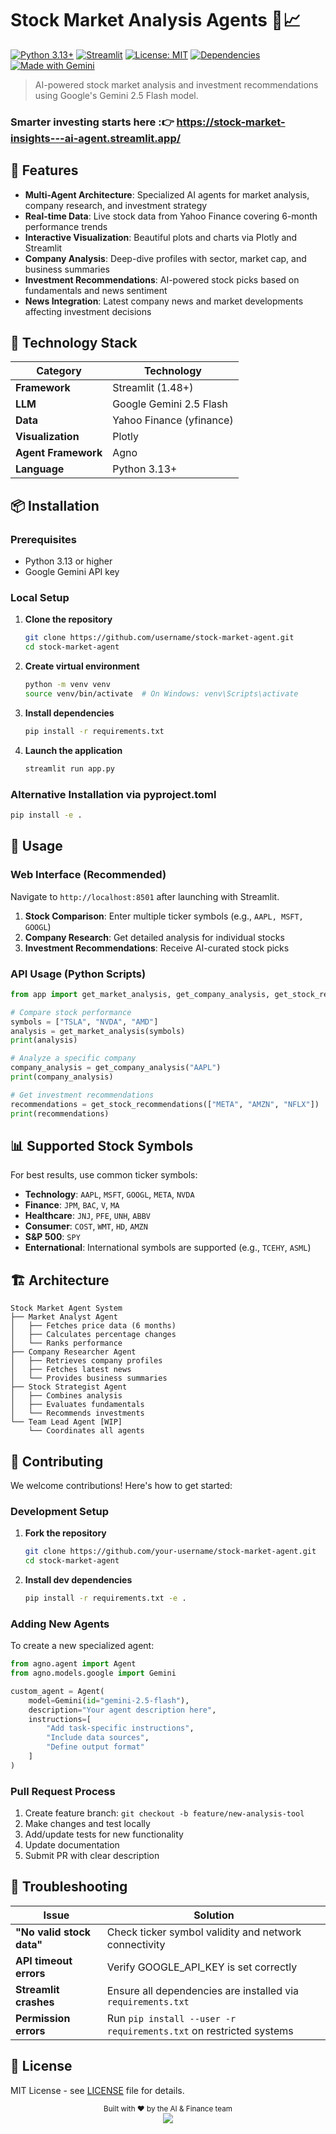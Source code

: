 # Stock Market Analysis Agents 🤖📈

[![Python 3.13+](https://img.shields.io/badge/python-v3.13+-blue.svg)](https://www.python.org/downloads/)
[![Streamlit](https://img.shields.io/badge/Streamlit-1.48+-FF4B4B.svg)](https://streamlit.io)
[![License: MIT](https://img.shields.io/badge/License-MIT-green.svg)](https://opensource.org/licenses/MIT)
[![Dependencies](https://img.shields.io/badge/dependencies-up%20to%20date-brightgreen.svg)](requirements.txt)
[![Made with Gemini](https://img.shields.io/badge/Made%20with-Gemini-orange.svg)](https://gemini.google.com)

> AI-powered stock market analysis and investment recommendations using Google's Gemini 2.5 Flash model.

### Smarter investing starts here :👉 https://stock-market-insights---ai-agent.streamlit.app/

## 🚀 Features

- **Multi-Agent Architecture**: Specialized AI agents for market analysis, company research, and investment strategy
- **Real-time Data**: Live stock data from Yahoo Finance covering 6-month performance trends
- **Interactive Visualization**: Beautiful plots and charts via Plotly and Streamlit
- **Company Analysis**: Deep-dive profiles with sector, market cap, and business summaries
- **Investment Recommendations**: AI-powered stock picks based on fundamentals and news sentiment
- **News Integration**: Latest company news and market developments affecting investment decisions

## 🔧 Technology Stack

| Category | Technology |
|----------|------------|
| **Framework** | Streamlit (1.48+) |
| **LLM** | Google Gemini 2.5 Flash |
| **Data** | Yahoo Finance (yfinance) |
| **Visualization** | Plotly |
| **Agent Framework** | Agno |
| **Language** | Python 3.13+ |

## 📦 Installation

### Prerequisites
- Python 3.13 or higher
- Google Gemini API key

### Local Setup

1. **Clone the repository**
   ```bash
   git clone https://github.com/username/stock-market-agent.git
   cd stock-market-agent
   ```

2. **Create virtual environment**
   ```bash
   python -m venv venv
   source venv/bin/activate  # On Windows: venv\Scripts\activate
   ```

3. **Install dependencies**
   ```bash
   pip install -r requirements.txt
   ```
   
4. **Launch the application**
   ```bash
   streamlit run app.py
   ```

### Alternative Installation via pyproject.toml

```bash
pip install -e .
```

## 🎯 Usage

### Web Interface (Recommended)

Navigate to `http://localhost:8501` after launching with Streamlit.

1. **Stock Comparison**: Enter multiple ticker symbols (e.g., `AAPL, MSFT, GOOGL`)
2. **Company Research**: Get detailed analysis for individual stocks
3. **Investment Recommendations**: Receive AI-curated stock picks

### API Usage (Python Scripts)

```python
from app import get_market_analysis, get_company_analysis, get_stock_recommendations

# Compare stock performance
symbols = ["TSLA", "NVDA", "AMD"]
analysis = get_market_analysis(symbols)
print(analysis)

# Analyze a specific company
company_analysis = get_company_analysis("AAPL")
print(company_analysis)

# Get investment recommendations
recommendations = get_stock_recommendations(["META", "AMZN", "NFLX"])
print(recommendations)
```

## 📊 Supported Stock Symbols

For best results, use common ticker symbols:
- **Technology**: `AAPL`, `MSFT`, `GOOGL`, `META`, `NVDA`
- **Finance**: `JPM`, `BAC`, `V`, `MA`
- **Healthcare**: `JNJ`, `PFE`, `UNH`, `ABBV`
- **Consumer**: `COST`, `WMT`, `HD`, `AMZN`
- **S&P 500**: `SPY`
- **Enternational**: International symbols are supported (e.g., `TCEHY`, `ASML`)

## 🏗️ Architecture

```
Stock Market Agent System
├── Market Analyst Agent
│   ├── Fetches price data (6 months)
│   ├── Calculates percentage changes
│   └── Ranks performance
├── Company Researcher Agent
│   ├── Retrieves company profiles
│   ├── Fetches latest news
│   └── Provides business summaries
├── Stock Strategist Agent
│   ├── Combines analysis
│   ├── Evaluates fundamentals
│   └── Recommends investments
└── Team Lead Agent [WIP]
    └── Coordinates all agents
```

## 🤝 Contributing

We welcome contributions! Here's how to get started:

### Development Setup

1. **Fork the repository**
   ```bash
   git clone https://github.com/your-username/stock-market-agent.git
   cd stock-market-agent
   ```

2. **Install dev dependencies**
   ```bash
   pip install -r requirements.txt -e .
   ```




### Adding New Agents

To create a new specialized agent:

```python
from agno.agent import Agent
from agno.models.google import Gemini

custom_agent = Agent(
    model=Gemini(id="gemini-2.5-flash"),
    description="Your agent description here",
    instructions=[
        "Add task-specific instructions",
        "Include data sources",
        "Define output format"
    ]
)
```

### Pull Request Process

1. Create feature branch: `git checkout -b feature/new-analysis-tool`
2. Make changes and test locally
3. Add/update tests for new functionality
4. Update documentation
5. Submit PR with clear description


## 🐛 Troubleshooting

| Issue | Solution |
|-------|----------|
| **"No valid stock data"** | Check ticker symbol validity and network connectivity |
| **API timeout errors** | Verify GOOGLE_API_KEY is set correctly |
| **Streamlit crashes** | Ensure all dependencies are installed via `requirements.txt` |
| **Permission errors** | Run `pip install --user -r requirements.txt` on restricted systems |



## 📄 License

MIT License - see [LICENSE](LICENSE) file for details.


<div align="center">
  <sub>Built with ❤️ by the AI & Finance team</sub>
  <br>
  <img src="https://img.shields.io/github/stars/username/stock-market-agent?style=for-the-badge&color=yellow" />
</div>